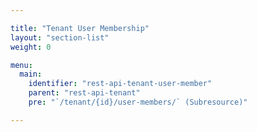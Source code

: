 ```yaml
---

title: "Tenant User Membership"
layout: "section-list"
weight: 0

menu:
  main:
    identifier: "rest-api-tenant-user-member"
    parent: "rest-api-tenant"
    pre: "`/tenant/{id}/user-members/` (Subresource)" 

---
```

